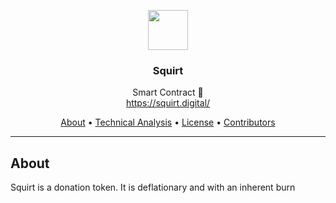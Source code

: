 <p align="center">
  <img src="https://squirt.digital/img/LogoAnim.gif" width="64" />
  <br/>
  <h3 align="center">Squirt</h3>
</p>
<p align="center">
  <span align="center">Smart Contract 🚀</span>
  <br/>
  <a href ="https://safemoon.net/" target="_blank">https://squirt.digital/</a>
</p>

<p align="center">
  <a href="#about">About</a>
  •
  <a href="#commands">Technical Analysis</a>
  •
  <a href="#license">License</a>
  •
  <a href="#contributors">Contributors</a>
</p>

---

## About

<p>Squirt is a donation token. It is deflationary and with an inherent burn</p>
